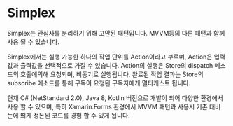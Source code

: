 # Simplex

Simplex는 관심사를 분리하기 위해 고안된 패턴입니다.
MVVM등의 다른 패턴과 함께 사용 될 수 있습니다.

Simplex에서는 실행 가능한 하나의 작업 단위를 Action이라고 부르며, Action은 입력값과 출력값을 선택적으로 가질 수 있습니다.
Action의 실행은 Store의 dispatch 메소드의 호출에의해 요청되며, 비동기로 실행됩니다.
완료된 작업 결과는 Store의 subscribe 메소드를 통해 구독이 요청된 구독자에게 멀티캐스트 됩니다.

현재 C# (NetStandard 2.0), Java 8, Kotlin 버전으로 개발이 되어 다양한 환경에서 사용 할 수 있으며,
특히 Xamarin.Forms 환경에서 MVVM 패턴과 사용시 기존 대비 눈에 띄게 정돈된 코드를 경험 할 수 있게 됩니다.
